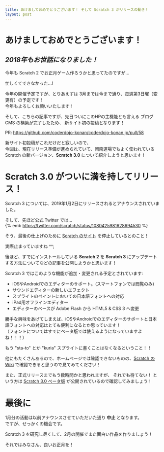 ```yaml
---
title: あけましておめでとうございます！ そして Scratch 3 がリリースの動き！
layout: post
---
```


# あけましておめでとうございます！
## *2018年もお世話になりました！*

今年も Scratch 2 でお正月ゲーム作ろうかと思ってたのですが...  

忙しくてできなかった...!

今年の開催予定ですが、とりあえずは 3月までは今まで通り、毎週第3日曜（変更有）の予定です！  
今年もよろしくお願いいたします！

そして、こちらの記事ですが、先日ついにこのHPの主機能とも言える ブログCMS の構築が完了したため、
新サイト初の投稿となります！

PR: <https://github.com/coderdojo-konan/coderdojo-konan.jp/pull/58>

新サイト初投稿がこれだけだと寂しいので、  
今回は、現在リリース準備が進められていて、岡南道場でもよく使われている Scratch の新バージョン、**Scratch 3.0** について紹介しようと思います！

# Scratch 3.0 がついに満を持してリリース！

Scratch 3 については、2019年1月2日にリリースされるとアナウンスされていました。

そして、先ほど公式 Twitter では...  
{% emb https://twitter.com/scratch/status/1080425981628694530 %}

そう、最後の仕上げのために [Scratch のサイト](https://scratch.mit.edu/) を停止しているとのこと！

実際止まっていますね ^^;

後ほど、すでにインストールしている **Scratch 2** を **Scratch 3** にアップデートする方法についてなどの記事を公開しようかと思います！

Scratch 3 ではこのような機能が追加・変更される予定とされています:

- iOSやAndroidでのエディターのサポート。(スマートフォンでは閲覧のみ)
- サウンドエディターの新しいエフェクト
- スプライトのペイントにおいての日本語フォントへの対応
- iPad用オフラインエディター
- エディターのベースが Adobe Flash から HTML5 & CSS 3 へ変更

勝手な興味をあげてしまえば、iOSやAndroidでのエディターのサポートと日本語フォントへの対応はとても便利になるとか思っています！    
（フォントについてはすでにベータ版では使えるようになっていますよね！！！）  

もう "sta-to" とか "kuria" スプライトに書くことはなくなるということ！！

他にもたくさんあるので、ホームページでは確認できないものの、[Scratch の Wiki](https://ja.scratch-wiki.info/wiki/Scratch_3.0#cite_note-29) で確認できると思うので見てみてください！

また、正式リリースまでもう数時間かと思われますが、 それでも待てない！ という方は [Scratch 3.0 ベータ版](https://llk.github.io/scratch-gui/master/) が公開されているので確認してみましょう！

# 最後に
1月分の活動は以前アナウンスさせていただいた通り **中止** となります。  
ですが、せっかくの機会です。

Scratch 3 を研究し尽くして、2月の開催でまた面白い作品を作りましょう！

それではみなさん、良いお正月を！